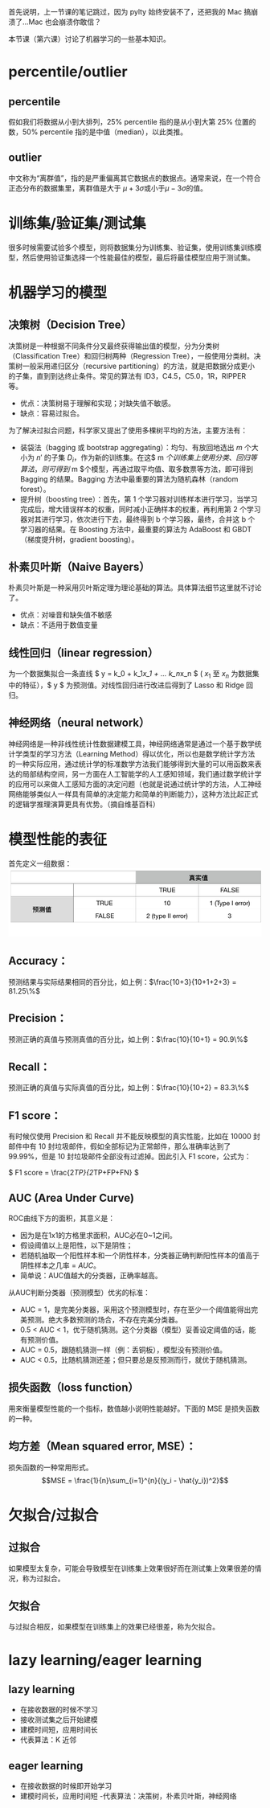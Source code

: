 首先说明，上一节课的笔记跳过，因为 pylty 始终安装不了，还把我的 Mac 搞崩溃了...Mac 也会崩溃你敢信？

本节课（第六课）讨论了机器学习的一些基本知识。
# percentile/outlier
## percentile
假如我们将数据从小到大排列，25% percentile 指的是从小到大第 25% 位置的数，50% percentile 指的是中值（median），以此类推。
## outlier
中文称为“离群值”，指的是严重偏离其它数据点的数据点。通常来说，在一个符合正态分布的数据集里，离群值是大于 $\mu+3\sigma$或小于$\mu-3\sigma$的值。
# 训练集/验证集/测试集
很多时候需要试验多个模型，则将数据集分为训练集、验证集，使用训练集训练模型，然后使用验证集选择一个性能最佳的模型，最后将最佳模型应用于测试集。
# 机器学习的模型
## 决策树（Decision Tree）
决策树是一种根据不同条件分叉最终获得输出值的模型，分为分类树（Classification Tree）和回归树两种（Regression Tree），一般使用分类树。决策树一般采用递归区分（recursive partitioning）的方法，就是把数据分成更小的子集，直到到达终止条件。常见的算法有 ID3，C4.5，C5.0，1R，RIPPER 等。
- 优点：决策树易于理解和实现；对缺失值不敏感。
- 缺点：容易过拟合。

为了解决过拟合问题，科学家又提出了使用多棵树平均的方法，主要方法有：
- 装袋法（bagging 或 bootstrap aggregating）：均匀、有放回地选出 $m$ 个大小为 $n'$ 的子集 $D_{i}$，作为新的训练集。在这$ m $个训练集上使用分类、回归等算法，则可得到$ m $个模型，再通过取平均值、取多数票等方法，即可得到 Bagging 的结果。Bagging 方法中最重要的算法为随机森林（random forest）。
- 提升树（boosting tree）：首先，第 1 个学习器对训练样本进行学习，当学习完成后，增大错误样本的权重，同时减小正确样本的权重，再利用第 2 个学习器对其进行学习，依次进行下去，最终得到 b 个学习器，最终，合并这 b 个学习器的结果。在 Boosting 方法中，最重要的算法为 AdaBoost 和 GBDT（梯度提升树，gradient boosting）。
## 朴素贝叶斯（Naive Bayers）
朴素贝叶斯是一种采用贝叶斯定理为理论基础的算法。具体算法细节这里就不讨论了。
- 优点：对噪音和缺失值不敏感
- 缺点：不适用于数值变量
## 线性回归（linear regression）
为一个数据集拟合一条直线 $ y = k_0 + k_1*x_1 + ... k_n*x_n $  ( $x_1$ 至 $x_n$ 为数据集中的特征），$ y $ 为预测值。对线性回归进行改进后得到了 Lasso 和 Ridge 回归。
## 神经网络（neural network）
神经网络是一种非线性统计性数据建模工具，神经网络通常是通过一个基于数学统计学类型的学习方法（Learning Method）得以优化，所以也是数学统计学方法的一种实际应用，通过统计学的标准数学方法我们能够得到大量的可以用函数来表达的局部结构空间，另一方面在人工智能学的人工感知领域，我们通过数学统计学的应用可以来做人工感知方面的决定问题（也就是说通过统计学的方法，人工神经网络能够类似人一样具有简单的决定能力和简单的判断能力），这种方法比起正式的逻辑学推理演算更具有优势。（摘自维基百科）
# 模型性能的表征
首先定义一组数据：
![](pics/confusion_matrix.png)

## Accuracy：
预测结果与实际结果相同的百分比，如上例：$\frac{10+3}{10+1+2+3} = 81.25\%$
## Precision：
预测正确的真值与预测真值的百分比，如上例：$\frac{10}{10+1} = 90.9\%$
## Recall：
预测正确的真值与实际真值的百分比，如上例：$\frac{10}{10+2} = 83.3\%$
## F1 score：
有时候仅使用 Precision 和 Recall 并不能反映模型的真实性能，比如在 10000 封邮件中有 10 封垃圾邮件，假如全部标记为正常邮件，那么准确率达到了 99.99%，但是 10 封垃圾邮件全部没有过滤掉。因此引入 F1 score，公式为：

$ F1 score = \frac{2*TP}{2*TP+FP+FN} $
## AUC (Area Under Curve)
ROC曲线下方的面积，其意义是：

- 因为是在1x1的方格里求面积，AUC必在0~1之间。
- 假设阈值以上是阳性，以下是阴性；
- 若随机抽取一个阳性样本和一个阴性样本，分类器正确判断阳性样本的值高于阴性样本之几率 = *AUC*。
- 简单说：AUC值越大的分类器，正确率越高。

从AUC判断分类器（预测模型）优劣的标准：

- AUC = 1，是完美分类器，采用这个预测模型时，存在至少一个阈值能得出完美预测。绝大多数预测的场合，不存在完美分类器。
- 0.5 < AUC < 1，优于随机猜测。这个分类器（模型）妥善设定阈值的话，能有预测价值。
- AUC = 0.5，跟随机猜测一样（例：丢铜板），模型没有预测价值。
- AUC < 0.5，比随机猜测还差；但只要总是反预测而行，就优于随机猜测。
## 损失函数（loss function）
用来衡量模型性能的一个指标，数值越小说明性能越好。下面的 MSE 是损失函数的一种。
## 均方差（Mean squared error, MSE）：
损失函数的一种常用形式。
$$MSE = \frac{1}{n}\sum_{i=1}^{n}{(y_i - \hat{y_i})^2}$$
# 欠拟合/过拟合
## 过拟合
如果模型太复杂，可能会导致模型在训练集上效果很好而在测试集上效果很差的情况，称为过拟合。
## 欠拟合
与过拟合相反，如果模型在训练集上的效果已经很差，称为欠拟合。
# lazy learning/eager learning
## lazy learning
- 在接收数据的时候不学习
- 接收测试集之后开始建模
- 建模时间短，应用时间长
- 代表算法：K 近邻
## eager learning
- 在接收数据的时候即开始学习
- 建模时间长，应用时间短
-代表算法：决策树，朴素贝叶斯，神经网络
